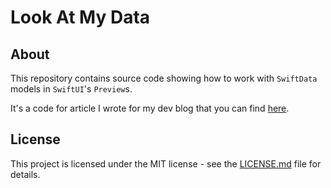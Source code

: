 # Look At My Data

## About

This repository contains source code showing how to work with `SwiftData` models in `SwiftUI`'s `Preview`s.

It's a code for article I wrote for my dev blog that you can find [here](https://ostojan.hashnode.dev/look-at-my-data).

## License

This project is licensed under the MIT license - see the [LICENSE.md](LICENSE.md) file for details.
